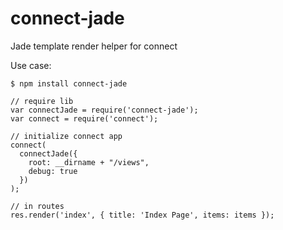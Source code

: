 connect-jade
============

Jade template render helper for connect

Use case:

    $ npm install connect-jade

    // require lib
    var connectJade = require('connect-jade');
    var connect = require('connect');

    // initialize connect app
    connect(
      connectJade({
        root: __dirname + "/views",
        debug: true
      })
    );

    // in routes
    res.render('index', { title: 'Index Page', items: items });